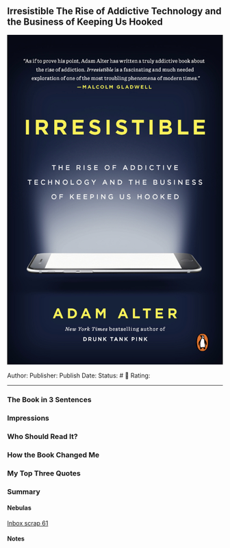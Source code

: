 ## Irresistible The Rise of Addictive Technology and the Business of Keeping Us Hooked

[ ![150](%E2%9A%99%EF%B8%8F%20Tools/%F0%9F%93%B8%20Images/B15CE021-818E-4583-9668-E174DA8B2629.jpeg) ](https://www.amazon.com/gp/aw/d/B01HNJIK70/ref=tmm_kin_swatch_0?ie=UTF8&qid=1676744253&sr=8-4)

Author:
Publisher:
Publish Date:
Status: # 💫
Rating:

---

### The Book in 3 Sentences

### Impressions

### Who Should Read It?

### How the Book Changed Me

### My Top Three Quotes

### Summary

#### Nebulas

[Inbox scrap 61](Inbox%20scrap%2061.md)

#### Notes

